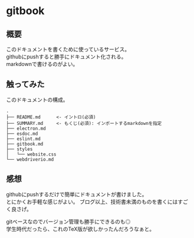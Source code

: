 # gitbook

## 概要
このドキュメントを書くために使っているサービス。  
githubにpushすると勝手にドキュメント化される。  
markdownで書けるのがよい。

## 触ってみた
このドキュメントの構成。
```
.
├── README.md      <- イントロ(必須)
├── SUMMARY.md     <- もくじ(必須): インポートするmarkdownを指定
├── electron.md
├── esdoc.md
├── eslint.md
├── gitbook.md
├── styles
│   └── website.css
└── webdriverio.md
```

## 感想
githubにpushするだけで簡単にドキュメントが書けました。  
とにかくお手軽な感じがよい。
ブログ以上、技術書未満のものを書くにはすごく良さげ。  
  
gitベースなのでバージョン管理も勝手にできるのも◎  
学生時代だったら、これのTeX版が欲しかったんだろうなぁと。
